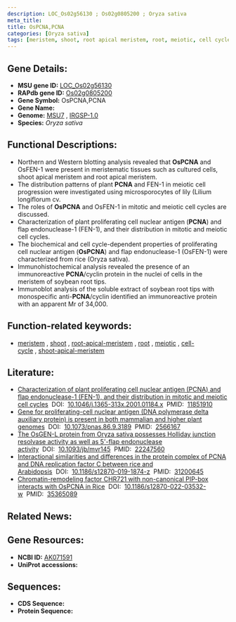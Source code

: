 ```yaml
---
description: LOC_Os02g56130 ; Os02g0805200 ; Oryza sativa
meta_title:
title: OsPCNA,PCNA
categories: [Oryza sativa]
tags: [meristem, shoot, root apical meristem, root, meiotic, cell cycle, shoot apical meristem]
---
```


## Gene Details:
- **MSU gene ID:** [LOC_Os02g56130](http://rice.uga.edu/cgi-bin/ORF_infopage.cgi?orf=LOC_Os02g56130)  
- **RAPdb gene ID:** [Os02g0805200](https://rapdb.dna.affrc.go.jp/locus/?name=Os02g0805200)  
- **Gene Symbol:** OsPCNA,PCNA
- **Gene Name:**
- **Genome:**  [MSU7](http://rice.uga.edu/)&nbsp;,&nbsp;[IRGSP-1.0](https://rapdb.dna.affrc.go.jp/download/irgsp1.html)
- **Species:** *Oryza sativa*

## Functional Descriptions:
   - Northern and Western blotting analysis revealed that **OsPCNA** and OsFEN-1 were present in meristematic tissues such as cultured cells, shoot apical meristem and root apical meristem.
   - The distribution patterns of plant **PCNA** and FEN-1 in meiotic cell progression were investigated using microsporocytes of lily (Lilium longiflorum cv.
   - The roles of **OsPCNA** and OsFEN-1 in mitotic and meiotic cell cycles are discussed.
   - Characterization of plant proliferating cell nuclear antigen (**PCNA**) and flap endonuclease-1 (FEN-1), and their distribution in mitotic and meiotic cell cycles.
   - The biochemical and cell cycle-dependent properties of proliferating cell nuclear antigen (**OsPCNA**) and flap endonuclease-1 (OsFEN-1) were characterized from rice (Oryza sativa).
   - Immunohistochemical analysis revealed the presence of an immunoreactive **PCNA**/cyclin protein in the nuclei of cells in the meristem of soybean root tips.
   - Immunoblot analysis of the soluble extract of soybean root tips with monospecific anti-**PCNA**/cyclin identified an immunoreactive protein with an apparent Mr of 34,000.

## Function-related keywords:
   - [meristem](/tags/meristem/)&nbsp;,&nbsp;[shoot](/tags/shoot/)&nbsp;,&nbsp;[root-apical-meristem](/tags/root-apical-meristem/)&nbsp;,&nbsp;[root](/tags/root/)&nbsp;,&nbsp;[meiotic](/tags/meiotic/)&nbsp;,&nbsp;[cell-cycle](/tags/cell-cycle/)&nbsp;,&nbsp;[shoot-apical-meristem](/tags/shoot-apical-meristem/)

## Literature:
   - [Characterization of plant proliferating cell nuclear antigen (PCNA) and flap endonuclease-1 (FEN-1), and their distribution in mitotic and meiotic cell cycles](https://www.doi.org/10.1046/j.1365-313x.2001.01184.x)&nbsp;&nbsp;DOI:&nbsp;&nbsp;[10.1046/j.1365-313x.2001.01184.x](https://www.doi.org/10.1046/j.1365-313x.2001.01184.x)&nbsp;&nbsp;PMID:&nbsp;&nbsp;[11851910](https://pubmed.ncbi.nlm.nih.gov/11851910/)
   - [Gene for proliferating-cell nuclear antigen (DNA polymerase delta auxiliary protein) is present in both mammalian and higher plant genomes](https://www.doi.org/10.1073/pnas.86.9.3189)&nbsp;&nbsp;DOI:&nbsp;&nbsp;[10.1073/pnas.86.9.3189](https://www.doi.org/10.1073/pnas.86.9.3189)&nbsp;&nbsp;PMID:&nbsp;&nbsp;[2566167](https://pubmed.ncbi.nlm.nih.gov/2566167/)
   - [The OsGEN-L protein from Oryza sativa possesses Holliday junction resolvase activity as well as 5'-flap endonuclease activity](https://www.doi.org/10.1093/jb/mvr145)&nbsp;&nbsp;DOI:&nbsp;&nbsp;[10.1093/jb/mvr145](https://www.doi.org/10.1093/jb/mvr145)&nbsp;&nbsp;PMID:&nbsp;&nbsp;[22247560](https://pubmed.ncbi.nlm.nih.gov/22247560/)
   - [Interactional similarities and differences in the protein complex of PCNA and DNA replication factor C between rice and Arabidopsis](https://www.doi.org/10.1186/s12870-019-1874-z)&nbsp;&nbsp;DOI:&nbsp;&nbsp;[10.1186/s12870-019-1874-z](https://www.doi.org/10.1186/s12870-019-1874-z)&nbsp;&nbsp;PMID:&nbsp;&nbsp;[31200645](https://pubmed.ncbi.nlm.nih.gov/31200645/)
   - [Chromatin-remodeling factor CHR721 with non-canonical PIP-box interacts with OsPCNA in Rice](https://www.doi.org/10.1186/s12870-022-03532-w)&nbsp;&nbsp;DOI:&nbsp;&nbsp;[10.1186/s12870-022-03532-w](https://www.doi.org/10.1186/s12870-022-03532-w)&nbsp;&nbsp;PMID:&nbsp;&nbsp;[35365089](https://pubmed.ncbi.nlm.nih.gov/35365089/)

## Related News:

## Gene Resources:
- **NCBI ID:**  [AK071591](http://www.ncbi.nlm.nih.gov/nuccore/AK071591)
- **UniProt accessions:** [](https://www.uniprot.org/uniprotkb//entry)

## Sequences:
- **CDS Sequence:**
- **Protein Sequence:**
